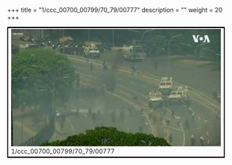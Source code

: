 +++
title = "1/ccc_00700_00799/70_79/00777"
description = ""
weight = 20
+++

<table style="border:2px solid black;max-width:800px;max-height:800px;" 
><tr><td>
<img class="center-fit-jpg"
src="/jpg_/aaa_20190430_NxaOmWaI8sI_00776.jpg">
1/ccc_00700_00799/70_79/00777
</img></td></tr></table>
